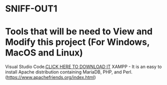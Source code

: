 # SNIFF-OUT1
# Tools that will be need to View and Modify this project (For Windows, MacOS and Linux)
Visual Studio Code.[CLICK HERE TO DOWNLOAD IT](https://code.visualstudio.com/)
XAMPP - It is an easy to install Apache distribution containing MariaDB, PHP, and Perl.(https://www.apachefriends.org/index.html) 
